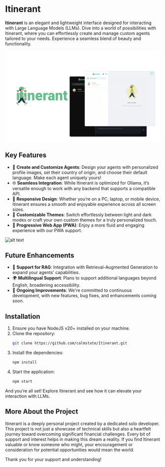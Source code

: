 # Itinerant

**Itinerant** is an elegant and lightweight interface designed for interacting with Large Language Models (LLMs). Dive into a world of possibilities with Itinerant, where you can effortlessly create and manage custom agents tailored to your needs. Experience a seamless blend of beauty and functionality.

![alt text](https://github.com/calmstate/Itinerant/blob/main/readmeAssets/header_readme.svg)

## Key Features

- 🌟 **Create and Customize Agents**: Design your agents with personalized profile images, set their country of origin, and choose their default language. Make each agent uniquely yours!
- 🌐 **Seamless Integration**: While Itinerant is optimized for Ollama, it’s versatile enough to work with any backend that supports a compatible API.
- 📱 **Responsive Design**: Whether you’re on a PC, laptop, or mobile device, Itinerant ensures a smooth and enjoyable experience across all screen sizes.
- 🎨 **Customizable Themes**: Switch effortlessly between light and dark modes or craft your own custom themes for a truly personalized touch.
- 🔄 **Progressive Web App (PWA)**: Enjoy a more fluid and engaging experience with our PWA support.
  
![alt text](https://github.com/calmstate/Itinerant/blob/main/readmeAssets/itinerant_29-08.gif)

## Future Enhancements

- 🧠 **Support for RAG**: Integration with Retrieval-Augmented Generation to expand your agents' capabilities.
- 🌍 **Multilingual Support**: Plans to support additional languages beyond English, broadening accessibility.
- 🚀 **Ongoing Improvements**: We're committed to continuous development, with new features, bug fixes, and enhancements coming soon.

## Installation

1. Ensure you have NodeJS v20+ installed on your machine.
2. Clone the repository:
    ```bash
    git clone https://github.com/calmstate/Itinerant.git
    ```
3. Install the dependencies:
    ```bash
    npm install
    ```
4. Start the application:
    ```bash
    npm start
    ```

And you’re all set! Explore Itinerant and see how it can elevate your interaction with LLMs.

## More About the Project

Itinerant is a deeply personal project created by a dedicated solo developer. This project is not just a showcase of technical skills but also a heartfelt journey toward overcoming significant financial challenges. Every bit of support and interest helps in making this dream a reality. If you find Itinerant valuable or know someone who might, your encouragement or consideration for potential opportunities would mean the world.

Thank you for your support and understanding!